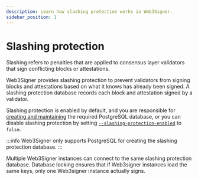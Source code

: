 ```yaml
---
description: Learn how slashing protection works in Web3Signer.
sidebar_position: 1
---
```


# Slashing protection

Slashing refers to penalties that are applied to consensus layer validators that sign conflicting
blocks or attestations.

Web3Signer provides slashing protection to prevent validators from signing blocks and attestations
based on what it knows has already been signed.
A slashing protection database records each block and attestation signed by a validator.

Slashing protection is enabled by default, and you are responsible for [creating and maintaining]
the required PostgreSQL database, or you can disable slashing protection by setting
[`--slashing-protection-enabled`](../reference/cli/subcommands#slashing-protection-enabled) to `false`.

:::info
Web3Signer only supports PostgreSQL for creating the slashing protection database.
:::

Multiple Web3Signer instances can connect to the same slashing protection database.
Database locking ensures that if Web3signer instances load the same keys, only one Web3signer
instance actually signs.

<!--links-->

[creating and maintaining]: ../how-to/configure-slashing-protection.mdx
